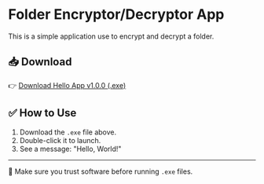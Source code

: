 # Folder Encryptor/Decryptor App

This is a simple application use to encrypt and decrypt a folder.

## 📥 Download

👉 [Download Hello App v1.0.0 (.exe)](https://github.com/your-username/your-repo-name/releases/download/v1.0.0/hello.exe)

## ✅ How to Use

1. Download the `.exe` file above.
2. Double-click it to launch.
3. See a message: "Hello, World!"

---

🛑 Make sure you trust software before running `.exe` files.
